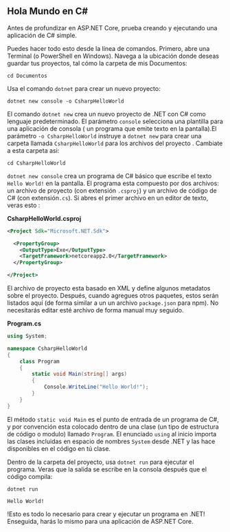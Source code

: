 ## Hola Mundo en C# #
Antes de profundizar en ASP.NET Core, prueba creando y ejecutando una aplicación de C# simple.

Puedes hacer todo esto desde la línea de comandos. Primero, abre una Terminal (o PowerShell en Windows). Navega a la ubicación donde deseas guardar tus proyectos, tal cómo la carpeta de mis Documentos:

```
cd Documentos
```

Usa el comando `dotnet` para crear un nuevo proyecto:

```
dotnet new console -o CsharpHelloWorld
```

El comando `dotnet new` crea un nuevo proyecto de .NET con C# como lenguaje predeterminado. El parámetro `console` selecciona una plantilla para una aplicación de consola ( un programa que emite texto en la pantalla).El parámetro `-o CsharpHelloWorld` instruye a `dotnet new` para crear una carpeta llamada `CsharpHelloWorld` para los archivos del proyecto . Cambiate a esta carpeta asi:

```
cd CsharpHelloWorld
```

`dotnet new console` crea un programa de C# básico que escribe el texto `Hello World!` en la pantalla. El programa esta compuesto por dos archivos: un archivo de proyecto (con extensión `.csproj`) y un archivo de código de C# (con extensión`.cs`). Si abres el primer archivo en un editor de texto, veras esto :

**CsharpHelloWorld.csproj**

```xml
<Project Sdk="Microsoft.NET.Sdk">

  <PropertyGroup>
    <OutputType>Exe</OutputType>
    <TargetFramework>netcoreapp2.0</TargetFramework>
  </PropertyGroup>

</Project>
```

El archivo de proyecto esta basado en XML y define algunos metadatos sobre el proyecto. Después, cuando agregues otros paquetes, estos serán listados aquí (de forma similar a un un archivo `package.json` para npm). No necesitarás editar esté archivo de forma manual muy seguido.

**Program.cs**

```csharp
using System;

namespace CsharpHelloWorld
{
    class Program
    {
        static void Main(string[] args)
        {
            Console.WriteLine("Hello World!");
        }
    }
}
```

El método `static void Main` es el punto de entrada de un programa de C#, y por convención esta colocado dentro de una clase (un tipo de estructura de código o modulo) llamado `Program`. El enunciado `using` al inicio importa las clases incluidas en espacio de nombres `System` desde .NET y las hace disponibles en el código en tú clase.

Dentro de la carpeta del proyecto, usa `dotnet run` para ejecutar el programa. Veras que la salida se escribe en la consola después que el código compila:

```text
dotnet run

Hello World!
```

!Esto es todo lo necesario para crear y ejecutar un programa en .NET! Enseguida, harás lo mismo para una aplicación de ASP.NET Core.
